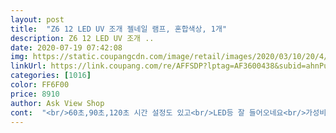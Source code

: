 ```yaml
---
layout: post 
title:  "Z6 12 LED UV 조개 젤네일 램프, 혼합색상, 1개" 
description: Z6 12 LED UV 조개 ..
date: 2020-07-19 07:42:08 
img: https://static.coupangcdn.com/image/retail/images/2020/03/10/20/4/fff12c8f-e026-4fad-be4a-77145b87ae17.jpg 
linkUrl: https://link.coupang.com/re/AFFSDP?lptag=AF3600438&subid=ahnPublicAsk&pageKey=1377121520&itemId=2410685992&vendorItemId=70405187529&traceid=V0-113-304a975533b09467 
categories: [1016] 
color: FF6F00 
price: 8910 
author: Ask View Shop 
cont:  "<br/>60초,90초,120초 시간 설정도 있고<br/>LED등 잘 들어오네요<br/>가성비 갑!!!정말 가격대비 너무 만족스러운 제품이예요<br/>가족들이 폰 충전하느라 안가져가서 좋아요ㅋㅋㅋㅋ<br/>그럴 필요없어서 너무 좋아요<br/>기존에 사용하던 미니 젤램프가 고장나서 샀어요<br/>내부도 넓어서 두손 다 넣어도 될만큼 커요<br/>너무 편하고 잘 구워져요<br/>몇번 하다가  매번 떨어지고 벗겨져서 안하고 있어요<br/>무조건 사세요<br/>발도 그냥 한번에 구울 수 있어서<br/>빨리 잘 굽히는것 같아요<br/>사용하기 너무 편해요<br/>손을 빼면 또 자동으로 꺼져요<br/>시간설정없이 그냥 손을 집어넣으면 자동으로 켜지고<br/>역시 튼튼하고 한 손 다 들어가서<br/>와... <br/>진짜 잘 샀다라고 생각했어요<br/>원래는 한손가락씩 구웠는데<br/>이번에 패디도 해봤는데<br/>이전에 다리 접이식 램프 사용하다가 불편해서 새로 구매했는데<br/>일반 충전기아니고 전용잭이 있네요<br/>자주 쓰지않아서 더 저렴한거 살까 하다가<br/>자주는 못할것 같구요<br/>잘 떨어지기도 하네요<br/>전반적으로 매우 만족해요 강추드립니다요!!<br/>젤 바른 후 손 집어 넣음 잘 굳기는 하는데  젤이 이틀만 지나면  떨어집니다<br/>젤이 문제인지  등이 문제인지 잘 모르겠는데<br/>집에서 혼자  젤네일 해보려고 주문했어요<br/>튼튼해보이고 상품평도 좋아서 샀어요<br/>한손은 넉넉하니 잘 들어가고 젤도 잘 마르는데<br/>" 
---
```

